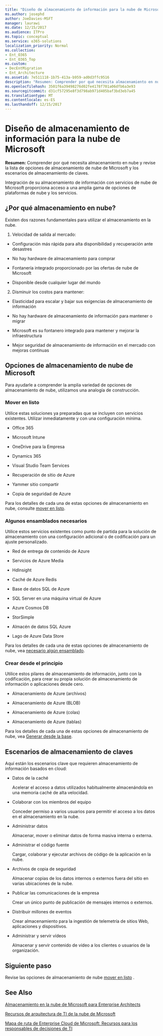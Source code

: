 ```yaml
---
title: "Diseño de almacenamiento de información para la nube de Microsoft"
ms.author: josephd
author: JoeDavies-MSFT
manager: laurawi
ms.date: 12/15/2017
ms.audience: ITPro
ms.topic: conceptual
ms.service: o365-solutions
localization_priority: Normal
ms.collection:
- Ent_O365
- Ent_O365_Top
ms.custom:
- DecEntMigration
- Ent_Architecture
ms.assetid: 7e511118-1b75-413a-b959-ad0d3ffc9516
description: "Resumen: Comprender por qué necesita almacenamiento en nube y revise la lista de opciones de almacenamiento de nube de Microsoft y los escenarios de almacenamiento de claves."
ms.openlocfilehash: 3501f6a39498276d02fe4178f701a06dfb6a3e93
ms.sourcegitcommit: d31cf57295e8f3d798ab971d405baf3bd3eb7a45
ms.translationtype: MT
ms.contentlocale: es-ES
ms.lasthandoff: 12/15/2017
---
```

# <a name="designing-storage-for-the-microsoft-cloud"></a>Diseño de almacenamiento de información para la nube de Microsoft

 **Resumen:** Comprender por qué necesita almacenamiento en nube y revise la lista de opciones de almacenamiento de nube de Microsoft y los escenarios de almacenamiento de claves.
  
Integración de su almacenamiento de información con servicios de nube de Microsoft proporciona acceso a una amplia gama de opciones de plataformas de nube y los servicios.
  
## <a name="why-cloud-storage"></a>¿Por qué almacenamiento en nube?

Existen dos razones fundamentales para utilizar el almacenamiento en la nube.
  
1. Velocidad de salida al mercado:
    
  - Configuración más rápida para alta disponibilidad y recuperación ante desastres
    
  - No hay hardware de almacenamiento para comprar
    
  - Fontanería integrado proporcionado por las ofertas de nube de Microsoft
    
  - Disponible desde cualquier lugar del mundo
    
2. Disminuir los costos para mantener:
    
  - Elasticidad para escalar y bajar sus exigencias de almacenamiento de información
    
  - No hay hardware de almacenamiento de información para mantener o migrar
    
  - Microsoft es su fontanero integrado para mantener y mejorar la infraestructura
    
  - Mejor seguridad de almacenamiento de información en el mercado con mejoras continuas
    
## <a name="microsoft-cloud-storage-options"></a>Opciones de almacenamiento de nube de Microsoft

Para ayudarle a comprender la amplia variedad de opciones de almacenamiento de nube, utilizamos una analogía de construcción.
  
### <a name="move-in-ready"></a>Mover en listo

Utilice estas soluciones ya preparadas que se incluyen con servicios existentes. Utilizar inmediatamente y con una configuración mínima.
  
- Office 365
    
- Microsoft Intune
    
- OneDrive para la Empresa
    
- Dynamics 365
    
- Visual Studio Team Services
    
- Recuperación de sitio de Azure
    
- Yammer sitio compartir
    
- Copia de seguridad de Azure
    
Para los detalles de cada una de estas opciones de almacenamiento en nube, consulte [mover en listo](move-in-ready.md).
  
### <a name="some-assembly-required"></a>Algunos ensamblados necesarios

Utilice estos servicios existentes como punto de partida para la solución de almacenamiento con una configuración adicional o de codificación para un ajuste personalizado.
  
- Red de entrega de contenido de Azure
    
- Servicios de Azure Media
    
- HdInsight
    
- Caché de Azure Redis
    
- Base de datos SQL de Azure
    
- SQL Server en una máquina virtual de Azure
    
- Azure Cosmos DB
    
- StorSimple
    
- Almacén de datos SQL Azure
    
- Lago de Azure Data Store
    
Para los detalles de cada una de estas opciones de almacenamiento de nube, vea [necesario algún ensamblado](some-assembly-required.md).
  
### <a name="build-from-the-ground-up"></a>Crear desde el principio

Utilice estos pilares de almacenamiento de información, junto con la codificación, para crear su propia solución de almacenamiento de información o aplicaciones desde cero.
  
- Almacenamiento de Azure (archivos)
    
- Almacenamiento de Azure (BLOB)
    
- Almacenamiento de Azure (colas)
    
- Almacenamiento de Azure (tablas)
    
Para los detalles de cada una de estas opciones de almacenamiento de nube, vea [Generar desde la base](build-from-the-ground-up.md).
  
## <a name="key-storage-scenarios"></a>Escenarios de almacenamiento de claves

Aquí están los escenarios clave que requieren almacenamiento de información basados en cloud:
  
- Datos de la caché
    
    Acelerar el acceso a datos utilizados habitualmente almacenándola en una memoria caché de alta velocidad.
    
- Colaborar con los miembros del equipo
    
    Conceder permiso a varios usuarios para permitir el acceso a los datos en el almacenamiento en la nube.
    
- Administrar datos
    
    Almacenar, mover o eliminar datos de forma masiva interna o externa.
    
- Administrar el código fuente
    
    Cargar, colaborar y ejecutar archivos de código de la aplicación en la nube.
    
- Archivos de copia de seguridad
    
    Almacenar copias de los datos internos o externos fuera del sitio en varias ubicaciones de la nube.
    
- Publicar las comunicaciones de la empresa
    
    Crear un único punto de publicación de mensajes internos o externos.
    
- Distribuir millones de eventos
    
    Crear almacenamiento para la ingestión de telemetría de sitios Web, aplicaciones y dispositivos.
    
- Administrar y servir vídeos
    
    Almacenar y servir contenido de vídeo a los clientes o usuarios de la organización.
    
## <a name="next-step"></a>Siguiente paso

Revise las opciones de almacenamiento de nube [mover en listo](move-in-ready.md) .
  
## <a name="see-also"></a>See Also

[Almacenamiento en la nube de Microsoft para Enterprise Architects](microsoft-cloud-storage-for-enterprise-architects.md)
  
[Recursos de arquitectura de TI de la nube de Microsoft](microsoft-cloud-it-architecture-resources.md)

[Mapa de ruta de Enterprise Cloud de Microsoft: Recursos para los responsables de decisiones de TI](https://sway.com/FJ2xsyWtkJc2taRD)


